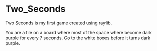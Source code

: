 # Two_Seconds

Two Seconds is my first game created using raylib. 

You are a tile on a board where most of the space where become dark purple for every 7 seconds. Go to the white boxes before it turns dark purple.
